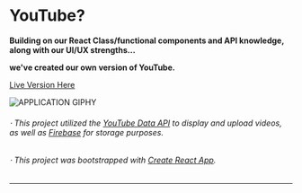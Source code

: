 # YouTube?

**Building on our React Class/functional components and API knowledge, along with our UI/UX strengths...** 

**we've created our own version of YouTube.** 

[Live Version Here](https://youtube-earle-ebreo.netlify.app)

![APPLICATION GIPHY](https://github.com/teyannaearle/youtube_react_application/blob/main/YouTube%3F.gif)

###### ⋅ This project utilized the [YouTube Data API](https://developers.google.com/youtube/v3) to display and upload videos, as well as [Firebase](https://firebase.google.com/) for storage purposes.
###### ⋅ This project was bootstrapped with [Create React App](https://github.com/facebook/create-react-app).


---

